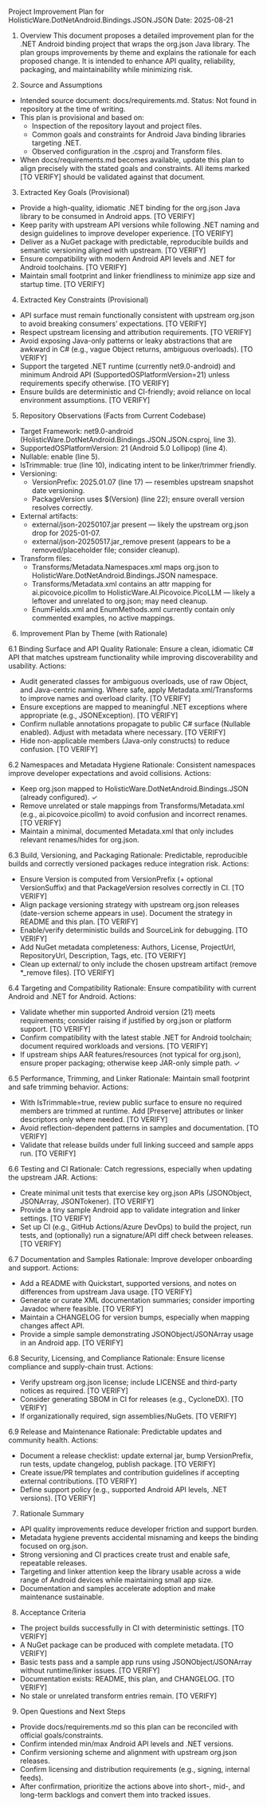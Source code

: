 Project Improvement Plan for HolisticWare.DotNetAndroid.Bindings.JSON.JSON
Date: 2025-08-21

1. Overview
This document proposes a detailed improvement plan for the .NET Android binding project that wraps the org.json Java library. The plan groups improvements by theme and explains the rationale for each proposed change. It is intended to enhance API quality, reliability, packaging, and maintainability while minimizing risk.

2. Source and Assumptions
- Intended source document: docs/requirements.md. Status: Not found in repository at the time of writing.
- This plan is provisional and based on:
  - Inspection of the repository layout and project files.
  - Common goals and constraints for Android Java binding libraries targeting .NET.
  - Observed configuration in the .csproj and Transform files.
- When docs/requirements.md becomes available, update this plan to align precisely with the stated goals and constraints. All items marked [TO VERIFY] should be validated against that document.

3. Extracted Key Goals (Provisional)
- Provide a high-quality, idiomatic .NET binding for the org.json Java library to be consumed in Android apps. [TO VERIFY]
- Keep parity with upstream API versions while following .NET naming and design guidelines to improve developer experience. [TO VERIFY]
- Deliver as a NuGet package with predictable, reproducible builds and semantic versioning aligned with upstream. [TO VERIFY]
- Ensure compatibility with modern Android API levels and .NET for Android toolchains. [TO VERIFY]
- Maintain small footprint and linker friendliness to minimize app size and startup time. [TO VERIFY]

4. Extracted Key Constraints (Provisional)
- API surface must remain functionally consistent with upstream org.json to avoid breaking consumers’ expectations. [TO VERIFY]
- Respect upstream licensing and attribution requirements. [TO VERIFY]
- Avoid exposing Java-only patterns or leaky abstractions that are awkward in C# (e.g., vague Object returns, ambiguous overloads). [TO VERIFY]
- Support the targeted .NET runtime (currently net9.0-android) and minimum Android API (SupportedOSPlatformVersion=21) unless requirements specify otherwise. [TO VERIFY]
- Ensure builds are deterministic and CI-friendly; avoid reliance on local environment assumptions. [TO VERIFY]

5. Repository Observations (Facts from Current Codebase)
- Target Framework: net9.0-android (HolisticWare.DotNetAndroid.Bindings.JSON.JSON.csproj, line 3).
- SupportedOSPlatformVersion: 21 (Android 5.0 Lollipop) (line 4).
- Nullable: enable (line 5).
- IsTrimmable: true (line 10), indicating intent to be linker/trimmer friendly.
- Versioning:
  - VersionPrefix: 2025.01.07 (line 17) — resembles upstream snapshot date versioning.
  - PackageVersion uses $(Version) (line 22); ensure overall version resolves correctly.
- External artifacts:
  - external/json-20250107.jar present — likely the upstream org.json drop for 2025-01-07.
  - external/json-20250517.jar_remove present (appears to be a removed/placeholder file; consider cleanup).
- Transform files:
  - Transforms/Metadata.Namespaces.xml maps org.json to HolisticWare.DotNetAndroid.Bindings.JSON namespace.
  - Transforms/Metadata.xml contains an attr mapping for ai.picovoice.picollm to HolisticWare.AI.Picovoice.PicoLLM — likely a leftover and unrelated to org.json; may need cleanup.
  - EnumFields.xml and EnumMethods.xml currently contain only commented examples, no active mappings.

6. Improvement Plan by Theme (with Rationale)

6.1 Binding Surface and API Quality
Rationale: Ensure a clean, idiomatic C# API that matches upstream functionality while improving discoverability and usability.
Actions:
- Audit generated classes for ambiguous overloads, use of raw Object, and Java-centric naming. Where safe, apply Metadata.xml/Transforms to improve names and overload clarity. [TO VERIFY]
- Ensure exceptions are mapped to meaningful .NET exceptions where appropriate (e.g., JSONException). [TO VERIFY]
- Confirm nullable annotations propagate to public C# surface (Nullable enabled). Adjust with metadata where necessary. [TO VERIFY]
- Hide non-applicable members (Java-only constructs) to reduce confusion. [TO VERIFY]

6.2 Namespaces and Metadata Hygiene
Rationale: Consistent namespaces improve developer expectations and avoid collisions.
Actions:
- Keep org.json mapped to HolisticWare.DotNetAndroid.Bindings.JSON (already configured). ✓
- Remove unrelated or stale mappings from Transforms/Metadata.xml (e.g., ai.picovoice.picollm) to avoid confusion and incorrect renames. [TO VERIFY]
- Maintain a minimal, documented Metadata.xml that only includes relevant renames/hides for org.json.

6.3 Build, Versioning, and Packaging
Rationale: Predictable, reproducible builds and correctly versioned packages reduce integration risk.
Actions:
- Ensure Version is computed from VersionPrefix (+ optional VersionSuffix) and that PackageVersion resolves correctly in CI. [TO VERIFY]
- Align package versioning strategy with upstream org.json releases (date-version scheme appears in use). Document the strategy in README and this plan. [TO VERIFY]
- Enable/verify deterministic builds and SourceLink for debugging. [TO VERIFY]
- Add NuGet metadata completeness: Authors, License, ProjectUrl, RepositoryUrl, Description, Tags, etc. [TO VERIFY]
- Clean up external/ to only include the chosen upstream artifact (remove *_remove files). [TO VERIFY]

6.4 Targeting and Compatibility
Rationale: Ensure compatibility with current Android and .NET for Android.
Actions:
- Validate whether min supported Android version (21) meets requirements; consider raising if justified by org.json or platform support. [TO VERIFY]
- Confirm compatibility with the latest stable .NET for Android toolchain; document required workloads and versions. [TO VERIFY]
- If upstream ships AAR features/resources (not typical for org.json), ensure proper packaging; otherwise keep JAR-only simple path. ✓

6.5 Performance, Trimming, and Linker
Rationale: Maintain small footprint and safe trimming behavior.
Actions:
- With IsTrimmable=true, review public surface to ensure no required members are trimmed at runtime. Add [Preserve] attributes or linker descriptors only where needed. [TO VERIFY]
- Avoid reflection-dependent patterns in samples and documentation. [TO VERIFY]
- Validate that release builds under full linking succeed and sample apps run. [TO VERIFY]

6.6 Testing and CI
Rationale: Catch regressions, especially when updating the upstream JAR.
Actions:
- Create minimal unit tests that exercise key org.json APIs (JSONObject, JSONArray, JSONTokener). [TO VERIFY]
- Provide a tiny sample Android app to validate integration and linker settings. [TO VERIFY]
- Set up CI (e.g., GitHub Actions/Azure DevOps) to build the project, run tests, and (optionally) run a signature/API diff check between releases. [TO VERIFY]

6.7 Documentation and Samples
Rationale: Improve developer onboarding and support.
Actions:
- Add a README with Quickstart, supported versions, and notes on differences from upstream Java usage. [TO VERIFY]
- Generate or curate XML documentation summaries; consider importing Javadoc where feasible. [TO VERIFY]
- Maintain a CHANGELOG for version bumps, especially when mapping changes affect API.
- Provide a simple sample demonstrating JSONObject/JSONArray usage in an Android app. [TO VERIFY]

6.8 Security, Licensing, and Compliance
Rationale: Ensure license compliance and supply-chain trust.
Actions:
- Verify upstream org.json license; include LICENSE and third-party notices as required. [TO VERIFY]
- Consider generating SBOM in CI for releases (e.g., CycloneDX). [TO VERIFY]
- If organizationally required, sign assemblies/NuGets. [TO VERIFY]

6.9 Release and Maintenance
Rationale: Predictable updates and community health.
Actions:
- Document a release checklist: update external jar, bump VersionPrefix, run tests, update changelog, publish package. [TO VERIFY]
- Create issue/PR templates and contribution guidelines if accepting external contributions. [TO VERIFY]
- Define support policy (e.g., supported Android API levels, .NET versions). [TO VERIFY]

7. Rationale Summary
- API quality improvements reduce developer friction and support burden.
- Metadata hygiene prevents accidental misnaming and keeps the binding focused on org.json.
- Strong versioning and CI practices create trust and enable safe, repeatable releases.
- Targeting and linker attention keep the library usable across a wide range of Android devices while maintaining small app size.
- Documentation and samples accelerate adoption and make maintenance sustainable.

8. Acceptance Criteria
- The project builds successfully in CI with deterministic settings. [TO VERIFY]
- A NuGet package can be produced with complete metadata. [TO VERIFY]
- Basic tests pass and a sample app runs using JSONObject/JSONArray without runtime/linker issues. [TO VERIFY]
- Documentation exists: README, this plan, and CHANGELOG. [TO VERIFY]
- No stale or unrelated transform entries remain. [TO VERIFY]

9. Open Questions and Next Steps
- Provide docs/requirements.md so this plan can be reconciled with official goals/constraints.
- Confirm intended min/max Android API levels and .NET versions.
- Confirm versioning scheme and alignment with upstream org.json releases.
- Confirm licensing and distribution requirements (e.g., signing, internal feeds).
- After confirmation, prioritize the actions above into short-, mid-, and long-term backlogs and convert them into tracked issues.
